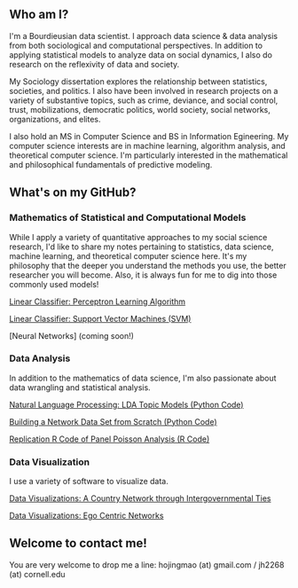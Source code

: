 ## Who am I?

I'm a Bourdieusian data scientist. I approach data science & data analysis from both sociological and computational perspectives. In addition to applying statistical models to analyze data on social dynamics, I also do research on the reflexivity of data and society.

My Sociology dissertation explores the relationship between statistics, societies, and politics. I also have been involved in research projects on a variety of substantive topics, such as crime, deviance, and social control, trust, mobilizations, democratic politics, world society, social networks, organizations, and elites.

I also hold an MS in Computer Science and BS in Information Egineering. My computer science interests are in machine learning, algorithm analysis, and theoretical computer science. I'm particularly interested in the mathematical and philosophical fundamentals of predictive modeling. 


## What's on my GitHub?

### Mathematics of Statistical and Computational Models
While I apply a variety of quantitative approaches to my social science research, I'd like to share my notes pertaining to statistics, data science, machine learning, and theoretical computer science here. It's my philosophy that the deeper you understand the methods you use, the better researcher you will become. Also, it is always fun for me to dig into those commonly used models! 

[Linear Classifier: Perceptron Learning Algorithm](https://jingmaoho.github.io/Perceptron_JMH.pdf)

[Linear Classifier: Support Vector Machines (SVM)](https://jingmaoho.github.io/SVM.pdf)

[Neural Networks] (coming soon!)

### Data Analysis
In addition to the mathematics of data science, I'm also passionate about data wrangling and statistical analysis. 

[Natural Language Processing: LDA Topic Models (Python Code)](https://jingmaoho.github.io/TopicModeling.html)

[Building a Network Data Set from Scratch (Python Code)](https://jingmaoho.github.io/MethodologicalAppendix.html)

[Replication R Code of Panel Poisson Analysis (R Code)](https://jingmaoho.github.io/replication.clean.model.html)

### Data Visualization
I use a variety of software to visualize data.

[Data Visualizations: A Country Network through Intergovernmental Ties](https://jingmaoho.github.io/network.io.pdf)

[Data Visualizations: Ego Centric Networks](https://jingmaoho.github.io/networks.pdf)


## Welcome to contact me!
You are very welcome to drop me a line: hojingmao (at) gmail.com / jh2268 (at) cornell.edu

